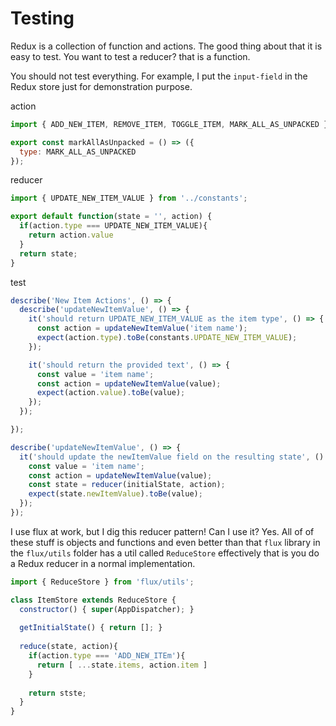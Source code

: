 # Testing
Redux is a collection of function and actions. The good thing about that it is easy to test. You want to test a reducer? that is a function. 

You should not test everything. For example, I put the `input-field` in the Redux store just for demonstration purpose. 

action
```javascript
import { ADD_NEW_ITEM, REMOVE_ITEM, TOGGLE_ITEM, MARK_ALL_AS_UNPACKED } from '../constants';

export const markAllAsUnpacked = () => ({
  type: MARK_ALL_AS_UNPACKED
});
``` 

reducer
```javascript
import { UPDATE_NEW_ITEM_VALUE } from '../constants';

export default function(state = '', action) {
  if(action.type === UPDATE_NEW_ITEM_VALUE){
    return action.value
  }
  return state;
}
```

test
```javascript
describe('New Item Actions', () => {
  describe('updateNewItemValue', () => {
    it('should return UPDATE_NEW_ITEM_VALUE as the item type', () => {
      const action = updateNewItemValue('item name');
      expect(action.type).toBe(constants.UPDATE_NEW_ITEM_VALUE);
    });

    it('should return the provided text', () => {
      const value = 'item name';
      const action = updateNewItemValue(value);
      expect(action.value).toBe(value);
    });
  });

});

describe('updateNewItemValue', () => {
  it('should update the newItemValue field on the resulting state', () => {
    const value = 'item name';
    const action = updateNewItemValue(value);
    const state = reducer(initialState, action);
    expect(state.newItemValue).toBe(value);
  });
});
```
I use flux at work, but I dig this reducer pattern! Can I use it? Yes. All of of these stuff is objects and functions and even better than that `flux` library in the `flux/utils` folder has a util called `ReduceStore` effectively that is you do a Redux reducer in a normal implementation. 

```javascript
import { ReduceStore } from 'flux/utils';

class ItemStore extends ReduceStore {
  constructor() { super(AppDispatcher); }
  
  getInitialState() { return []; }
  
  reduce(state, action){
    if(action.type === 'ADD_NEW_ITEm'){
      return [ ...state.items, action.item ]
    }
    
    return stste;
  }
}
```